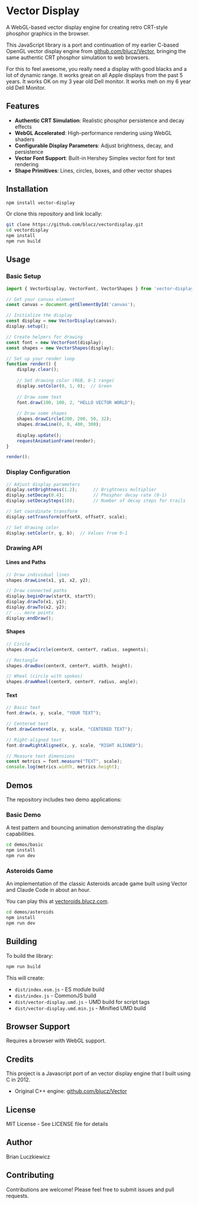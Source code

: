 # Vector Display

A WebGL-based vector display engine for creating retro CRT-style phosphor graphics in the browser.

This JavaScript library is a port and continuation of my earlier C-based OpenGL vector display engine from [github.com/blucz/Vector](https://github.com/blucz/Vector), bringing the same authentic CRT phosphor simulation to web browsers.

For this to feel awesome, you really need a display with good blacks and a lot of dynamic range. It works great on all Apple displays from the past 5 years. It works OK on my 3 year old Dell monitor. It works meh on my 6 year old Dell Monitor. 

## Features

- **Authentic CRT Simulation**: Realistic phosphor persistence and decay effects
- **WebGL Accelerated**: High-performance rendering using WebGL shaders
- **Configurable Display Parameters**: Adjust brightness, decay, and persistence
- **Vector Font Support**: Built-in Hershey Simplex vector font for text rendering
- **Shape Primitives**: Lines, circles, boxes, and other vector shapes

## Installation

```bash
npm install vector-display
```

Or clone this repository and link locally:

```bash
git clone https://github.com/blucz/vectordisplay.git
cd vectordisplay
npm install
npm run build
```

## Usage

### Basic Setup

```javascript
import { VectorDisplay, VectorFont, VectorShapes } from 'vector-display';

// Get your canvas element
const canvas = document.getElementById('canvas');

// Initialize the display
const display = new VectorDisplay(canvas);
display.setup();

// Create helpers for drawing
const font = new VectorFont(display);
const shapes = new VectorShapes(display);

// Set up your render loop
function render() {
    display.clear();
    
    // Set drawing color (RGB, 0-1 range)
    display.setColor(0, 1, 0);  // Green
    
    // Draw some text
    font.draw(100, 100, 2, "HELLO VECTOR WORLD");
    
    // Draw some shapes
    shapes.drawCircle(200, 200, 50, 32);
    shapes.drawLine(0, 0, 400, 300);
    
    display.update();
    requestAnimationFrame(render);
}

render();
```

### Display Configuration

```javascript
// Adjust display parameters
display.setBrightness(1.2);      // Brightness multiplier
display.setDecay(0.4);           // Phosphor decay rate (0-1)
display.setDecaySteps(10);       // Number of decay steps for trails

// Set coordinate transform
display.setTransform(offsetX, offsetY, scale);

// Set drawing color
display.setColor(r, g, b);  // Values from 0-1
```

### Drawing API

#### Lines and Paths
```javascript
// Draw individual lines
shapes.drawLine(x1, y1, x2, y2);

// Draw connected paths
display.beginDraw(startX, startY);
display.drawTo(x1, y1);
display.drawTo(x2, y2);
// ... more points
display.endDraw();
```

#### Shapes
```javascript
// Circle
shapes.drawCircle(centerX, centerY, radius, segments);

// Rectangle
shapes.drawBox(centerX, centerY, width, height);

// Wheel (circle with spokes)
shapes.drawWheel(centerX, centerY, radius, angle);
```

#### Text
```javascript
// Basic text
font.draw(x, y, scale, "YOUR TEXT");

// Centered text
font.drawCentered(x, y, scale, "CENTERED TEXT");

// Right-aligned text
font.drawRightAligned(x, y, scale, "RIGHT ALIGNED");

// Measure text dimensions
const metrics = font.measure("TEXT", scale);
console.log(metrics.width, metrics.height);
```

## Demos

The repository includes two demo applications:

### Basic Demo

A test pattern and bouncing animation demonstrating the display capabilities.

```bash
cd demos/basic
npm install
npm run dev
```

### Asteroids Game

An implementation of the classic Asteroids arcade game built using Vector and Claude Code in about an hour. 

You can play this at [vectoroids.blucz.com](https://vectoroids.blucz.com).

```bash
cd demos/asteroids
npm install
npm run dev
```

## Building

To build the library:

```bash
npm run build
```

This will create:
- `dist/index.esm.js` - ES module build
- `dist/index.js` - CommonJS build
- `dist/vector-display.umd.js` - UMD build for script tags
- `dist/vector-display.umd.min.js` - Minified UMD build

## Browser Support

Requires a browser with WebGL support.

## Credits

This project is a Javascript port of an vector display engine that I built using C in 2012.

- Original C++ engine: [github.com/blucz/Vector](https://github.com/blucz/Vector)

## License

MIT License - See LICENSE file for details

## Author

Brian Luczkiewicz

## Contributing

Contributions are welcome! Please feel free to submit issues and pull requests.
